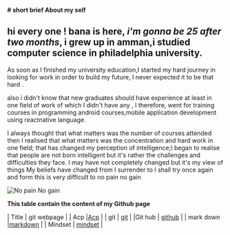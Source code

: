 **# short brief About my self**



## hi every one ! **bana is here**, _i'm gonna be 25 after two months_, i grew up in amman,i studied computer science in philadelphia university. 

As soon as I finished my university education,I started my hard journey in looking for work in order to build my future, I never expected it to be that hard .

 also i didn't know that new graduates should have experience at least in one field of work of which I didn't  have any , I therefore, went for training courses in programming android courses,mobile application development using reactnative language.
 
 
I always thought that what matters was  the number of courses attended  then I realised that what matters was the concentration and hard work in one field; that has changed my perception of intelligence;I began to realise that people are not born intelligent but it's rather the challenges and difficulties they face.
I may have not completely changed but it's my view of things 
My beliefs have changed from I surrender to I shall try once again and form this is very difficult to no pain no gain


![No pain No gain](https://www.imageconscious.com/wp-content/uploads/2017/10/IN32147.jpg)



**This table contain the content of my Github page**

| Title | git webpage |
| Acp   |[Acp](https://banaswaqqad.github.io/reading-notes/Acp) |
| git   | [git](https://banaswaqqad.github.io/reading-notes/git) |
|Git hub | [github](https://banaswaqqad.github.io/reading-notes/github)  |
| mark down |[markdown](https://banaswaqqad.github.io/reading-notes/markdown) |
| Mindset | [mindset](https://banaswaqqad.github.io/reading-notes/mindset) | 



